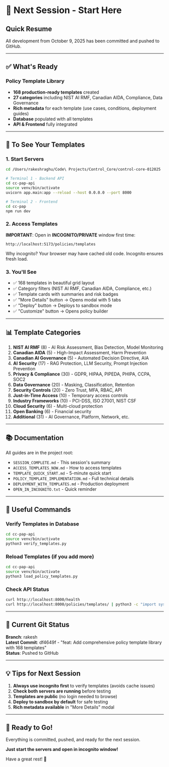 # 🚀 Next Session - Start Here

## Quick Resume

All development from October 9, 2025 has been committed and pushed to GitHub.

---

## ✅ What's Ready

### Policy Template Library
- **168 production-ready templates** created
- **27 categories** including NIST AI RMF, Canadian AIDA, Compliance, Data Governance
- **Rich metadata** for each template (use cases, conditions, deployment guides)
- **Database** populated with all templates
- **API & Frontend** fully integrated

---

## 🎯 To See Your Templates

### 1. Start Servers

```bash
cd /Users/rakeshraghu/Code\ Projects/Control_Core/control-core-012025

# Terminal 1 - Backend API
cd cc-pap-api
source venv/bin/activate
uvicorn app.main:app --reload --host 0.0.0.0 --port 8000

# Terminal 2 - Frontend
cd cc-pap  
npm run dev
```

### 2. Access Templates

**IMPORTANT**: Open in **INCOGNITO/PRIVATE** window first time:

```
http://localhost:5173/policies/templates
```

Why incognito? Your browser may have cached old code. Incognito ensures fresh load.

### 3. You'll See

- ✅ 168 templates in beautiful grid layout
- ✅ Category filters (NIST AI RMF, Canadian AIDA, Compliance, etc.)
- ✅ Template cards with summaries and risk badges
- ✅ "More Details" button → Opens modal with 5 tabs
- ✅ "Deploy" button → Deploys to sandbox mode
- ✅ "Customize" button → Opens policy builder

---

## 📊 Template Categories

1. **NIST AI RMF** (8) - AI Risk Assessment, Bias Detection, Model Monitoring
2. **Canadian AIDA** (5) - High-Impact Assessment, Harm Prevention
3. **Canadian AI Governance** (5) - Automated Decision Directive, AIA
4. **AI Security** (17) - RAG Protection, LLM Security, Prompt Injection Prevention
5. **Privacy & Compliance** (30) - GDPR, HIPAA, PIPEDA, PHIPA, CCPA, SOC2
6. **Data Governance** (20) - Masking, Classification, Retention
7. **Security Controls** (20) - Zero Trust, MFA, RBAC, API
8. **Just-in-Time Access** (10) - Temporary access controls
9. **Industry Frameworks** (10) - PCI-DSS, ISO 27001, NIST CSF
10. **Cloud Security** (6) - Multi-cloud protection
11. **Open Banking** (6) - Financial security
12. **Additional** (31) - AI Governance, Platform, Network, etc.

---

## 📚 Documentation

All guides are in the project root:

- `SESSION_COMPLETE.md` - This session's summary
- `ACCESS_TEMPLATES_NOW.md` - How to access templates
- `TEMPLATE_QUICK_START.md` - 5-minute quick start
- `POLICY_TEMPLATE_IMPLEMENTATION.md` - Full technical details
- `DEPLOYMENT_WITH_TEMPLATES.md` - Production deployment
- `OPEN_IN_INCOGNITO.txt` - Quick reminder

---

## 🔧 Useful Commands

### Verify Templates in Database
```bash
cd cc-pap-api
source venv/bin/activate
python3 verify_templates.py
```

### Reload Templates (if you add more)
```bash
cd cc-pap-api
source venv/bin/activate
python3 load_policy_templates.py
```

### Check API Status
```bash
curl http://localhost:8000/health
curl http://localhost:8000/policies/templates/ | python3 -c "import sys, json; print(len(json.load(sys.stdin)))"
```

---

## 🎯 Current Git Status

**Branch**: rakesh  
**Latest Commit**: df4649f - "feat: Add comprehensive policy template library with 168 templates"  
**Status**: Pushed to GitHub  

---

## 💡 Tips for Next Session

1. **Always use incognito first** to verify templates (avoids cache issues)
2. **Check both servers are running** before testing
3. **Templates are public** (no login needed to browse)
4. **Deploy to sandbox by default** for safe testing
5. **Rich metadata available** in "More Details" modal

---

## 🎉 Ready to Go!

Everything is committed, pushed, and ready for the next session.

**Just start the servers and open in incognito window!**

Have a great rest! 🌙

